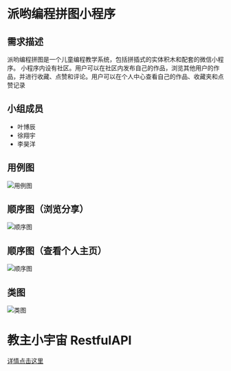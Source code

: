 # 派哟编程拼图小程序
## 需求描述
派哟编程拼图是一个儿童编程教学系统，包括拼插式的实体积木和配套的微信小程序。
小程序内设有社区。用户可以在社区内发布自己的作品，浏览其他用户的作品，并进行收藏、点赞和评论。用户可以在个人中心查看自己的作品、收藏夹和点赞记录
## 小组成员
+ 叶博辰
+ 徐翔宇
+ 李昊洋
## 用例图
![用例图](https://github.com/G26-X/Paiyo/blob/main/UseCase.png)
## 顺序图（浏览分享）
![顺序图](https://github.com/G26-X/Paiyo/blob/main/Sequence-1.png)
## 顺序图（查看个人主页）
![顺序图](https://github.com/G26-X/Paiyo/blob/main/Sequence-2.png)
## 类图
![类图](https://github.com/G26-X/Paiyo/blob/main/Sequence-2.png)

# 教主小宇宙 RestfulAPI
[详情点击这里](https://github.com/G26-X/Paiyo/blob/main/ApocalBlogRestfulAPI.md)
